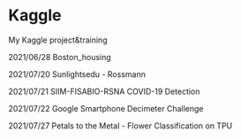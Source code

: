# Kaggle
My Kaggle project&amp;training


2021/06/28 Boston_housing  

2021/07/20 Sunlightsedu - Rossmann  

2021/07/21 SIIM-FISABIO-RSNA COVID-19 Detection

2021/07/22 Google Smartphone Decimeter Challenge

2021/07/27 Petals to the Metal - Flower Classification on TPU
